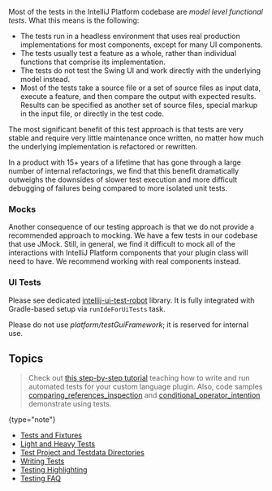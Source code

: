 [//]: # (title: Testing Plugins)

<!-- Copyright 2000-2021 JetBrains s.r.o. and other contributors. Use of this source code is governed by the Apache 2.0 license that can be found in the LICENSE file. -->

Most of the tests in the IntelliJ Platform codebase are *model level functional tests*.
What this means is the following:

* The tests run in a headless environment that uses real production implementations for most components, except for many UI components.
* The tests usually test a feature as a whole, rather than individual functions that comprise its implementation.
* The tests do not test the Swing UI and work directly with the underlying model instead.
* Most of the tests take a source file or a set of source files as input data, execute a feature, and then compare the output with expected results.
  Results can be specified as another set of source files, special markup in the input file, or directly in the test code.

The most significant benefit of this test approach is that tests are very stable and require very little maintenance once written, no matter how much the underlying implementation is refactored or rewritten.

In a product with 15+ years of a lifetime that has gone through a large number of internal refactorings, we find that this benefit dramatically outweighs the downsides of slower test execution and more difficult debugging of failures being compared to more isolated unit tests.

### Mocks

Another consequence of our testing approach is that we do not provide a recommended approach to mocking.
We have a few tests in our codebase that use JMock.
Still, in general, we find it difficult to mock all of the interactions with IntelliJ Platform components that your plugin class will need to have.
We recommend working with real components instead.

### UI Tests

Please see dedicated [intellij-ui-test-robot](https://github.com/JetBrains/intellij-ui-test-robot) library.
It is fully integrated with Gradle-based setup via `runIdeForUiTests` task.

Please do not use _platform/testGuiFramework_; it is reserved for internal use.

## Topics

  > Check out [this step-by-step tutorial](writing_tests_for_plugins.md) teaching how to write and run automated tests for your custom language plugin.
  > Also, code samples 
  > [comparing_references_inspection](https://github.com/JetBrains/intellij-sdk-docs/tree/main/code_samples/comparing_references_inspection)
  > and [conditional_operator_intention](https://github.com/JetBrains/intellij-sdk-docs/tree/main/code_samples/conditional_operator_intention) demonstrate using tests.
  > 
 {type="note"}
 
* [Tests and Fixtures](tests_and_fixtures.md)
* [Light and Heavy Tests](light_and_heavy_tests.md)
* [Test Project and Testdata Directories](test_project_and_testdata_directories.md)
* [Writing Tests](writing_tests.md)
* [Testing Highlighting](testing_highlighting.md)
* [Testing FAQ](testing_faq.md)
